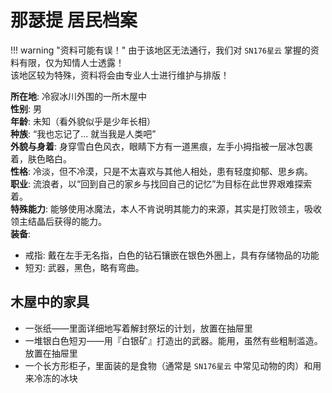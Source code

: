 # 那瑟提 居民档案

!!! warning "资料可能有误！"
    由于该地区无法通行，我们对 `SN176星云` 掌握的资料有限，仅为知情人士透露！  
    该地区较为特殊，资料将会由专业人士进行维护与排版！

**所在地**: 冷寂冰川外围的一所木屋中  
**性别**: 男  
**年龄**: 未知（看外貌似乎是少年长相）  
**种族**: “我也忘记了... 就当我是人类吧”  
**外貌与身着**: 身穿雪白色风衣，眼睛下方有一道黑痕，左手小拇指被一层冰包裹着，肤色略白。  
**性格**: 冷淡，但不冷漠，只是不太喜欢与其他人相处，患有轻度抑郁、思乡病。  
**职业**: 流浪者，以“回到自己的家乡与找回自己的记忆”为目标在此世界艰难探索着。  
**特殊能力**: 能够使用冰魔法，本人不肯说明其能力的来源，其实是打败领主，吸收领主结晶后获得的能力。  
**装备**:  
- 戒指: 戴在左手无名指，白色的钻石镶嵌在银色外圈上，具有存储物品的功能
- 短刃: 武器，黑色，略有弯曲。

## 木屋中的家具
- 一张纸——里面详细地写着解封祭坛的计划，放置在抽屉里
- 一堆银白色短刃——用『白银矿』打造出的武器。能用，虽然有些粗制滥造。放置在抽屉里
- 一个长方形柜子，里面装的是食物（通常是 `SN176星云` 中常见动物的肉）和用来冷冻的冰块

